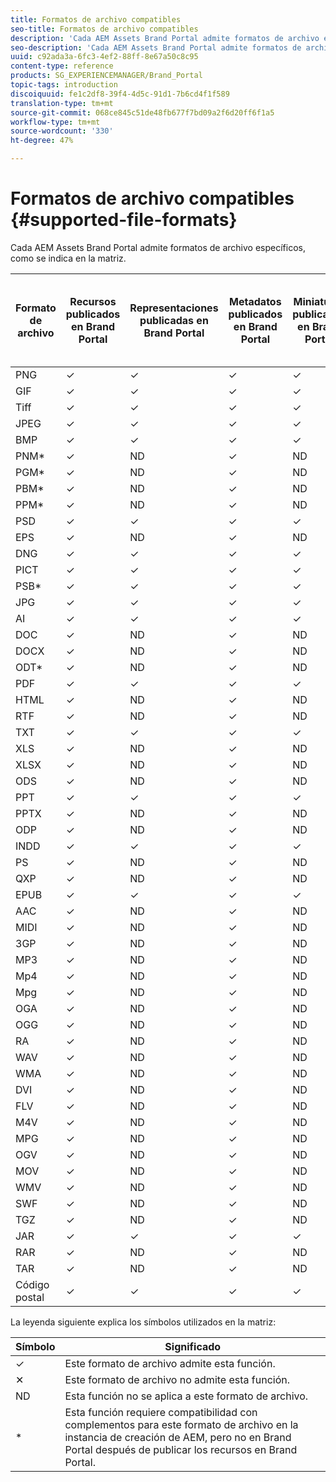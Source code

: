 ```yaml
---
title: Formatos de archivo compatibles
seo-title: Formatos de archivo compatibles
description: 'Cada AEM Assets Brand Portal admite formatos de archivo específicos, como se indica en la matriz. '
seo-description: 'Cada AEM Assets Brand Portal admite formatos de archivo específicos, como se indica en la matriz. '
uuid: c92ada3a-6fc3-4ef2-88ff-8e67a50c8c95
content-type: reference
products: SG_EXPERIENCEMANAGER/Brand_Portal
topic-tags: introduction
discoiquuid: fe1c2df8-39f4-4d5c-91d1-7b6cd4f1f589
translation-type: tm+mt
source-git-commit: 068ce845c51de48fb677f7bd09a2f6d20ff6f1a5
workflow-type: tm+mt
source-wordcount: '330'
ht-degree: 47%

---
```



# Formatos de archivo compatibles {#supported-file-formats}

Cada AEM Assets Brand Portal admite formatos de archivo específicos, como se indica en la matriz.

| Formato de archivo | Recursos publicados en Brand Portal | Representaciones publicadas en Brand Portal | Metadatos publicados en Brand Portal | Miniaturas publicadas en Brand Portal | Páginas de detalles de recursos publicadas en Brand Portal | Vínculos compartidos | Vínculo de miniaturas de uso compartido | previsualizaciones de uso compartido de vínculos |
|-------------|----------------------------------|--------------------------------------|------------------------------------|--------------------------------------|-----------------------------------------------|-------------|-----------------------|---------------------|
| PNG | ✓ | ✓ | ✓ | ✓ | ✓ | ✓ | ✓ | ✓ |
| GIF | ✓ | ✓ | ✓ | ✓ | ✓ | ✓ | ✓ | ✓ |
| Tiff | ✓ | ✓ | ✓ | ✓ | ✓ | ✓ | ✓ | ✕ |
| JPEG | ✓ | ✓ | ✓ | ✓ | ✓ | ✓ | ✓ | ✓ |
| BMP | ✓ | ✓ | ✓ | ✓ | ✓ | ✓ | ✓ | ✕ |
| PNM* | ✓ | ND | ✓ | ND | ND | ✓ | ND | ND |
| PGM* | ✓ | ND | ✓ | ND | ND | ✓ | ND | ND |
| PBM* | ✓ | ND | ✓ | ND | ND | ✓ | ND | ND |
| PPM* | ✓ | ND | ✓ | ND | ND | ✓ | ND | ND |
| PSD | ✓ | ✓ | ✓ | ✓ | ✓ | ✓ | ✓ | ✕ |
| EPS | ✓ | ND | ✓ | ND | ND | ✓ | ND | ✕ |
| DNG | ✓ | ✓ | ✓ | ✓ | ✓ | ✓ | ✓ | ✕ |
| PICT | ✓ | ✓ | ✓ | ✓ | ✓ | ✓ | ✓ | ✕ |
| PSB* | ✓ | ✓ | ✓ | ✓ | ✓ | ✓ | ✓ | ✕ |
| JPG | ✓ | ✓ | ✓ | ✓ | ✓ | ✓ | ✓ | ✓ |
| AI | ✓ | ✓ | ✓ | ✓ | ✓ | ✓ | ✓ | ✕ |
| DOC | ✓ | ND | ✓ | ND | ND | ✓ | ✕ | ✕ |
| DOCX | ✓ | ND | ✓ | ND | ND | ✓ | ✕ | ✕ |
| ODT* | ✓ | ND | ✓ | ND | ND | ✓ | ✕ | ✕ |
| PDF | ✓ | ✓ | ✓ | ✓ | ✓ | ✓ | ✓ | ✕ |
| HTML | ✓ | ND | ✓ | ND | ND | ✓ | ✕ | ✕ |
| RTF | ✓ | ND | ✓ | ND | ND | ✓ | ✕ | ✕ |
| TXT | ✓ | ✓ | ✓ | ✓ | ✓ | ✓ | ✓ | ✕ |
| XLS | ✓ | ND | ✓ | ND | ND | ✓ | ✕ | ✕ |
| XLSX | ✓ | ND | ✓ | ND | ND | ✓ | ✕ | ✕ |
| ODS | ✓ | ND | ✓ | ND | ND | ✓ | ✕ | ✕ |
| PPT | ✓ | ✓ | ✓ | ✓ | ✓ | ✓ | ✓ | ✕ |
| PPTX | ✓ | ND | ✓ | ND | ND | ✓ | ✕ | ✕ |
| ODP | ✓ | ND | ✓ | ND | ND | ✓ | ✕ | ✕ |
| INDD | ✓ | ✓ | ✓ | ✓ | ✓ | ✓ | ✓ | ✕ |
| PS | ✓ | ND | ✓ | ND | ND | ✓ | ✕ | ✕ |
| QXP | ✓ | ND | ✓ | ND | ND | ✓ | ✕ | ✕ |
| EPUB | ✓ | ✓ | ✓ | ✓ | ✓ | ✓ | ✓ | ✕ |
| AAC | ✓ | ND | ✓ | ND | ND | ✓ | ✕ | ✕ |
| MIDI | ✓ | ND | ✓ | ND | ND | ✓ | ✕ | ✕ |
| 3GP | ✓ | ND | ✓ | ND | ND | ✓ | ✕ | ✕ |
| MP3 | ✓ | ND | ✓ | ND | ✕ | ✓ | ✕ | ✕ |
| Mp4 | ✓ | ND | ✓ | ND | ✓ | ✓ | ✕ | ✕ |
| Mpg | ✓ | ND | ✓ | ND | ND | ✓ | ✕ | ✕ |
| OGA | ✓ | ND | ✓ | ND | ✕ | ✓ | ✕ | ✕ |
| OGG | ✓ | ND | ✓ | ND | ✓ | ✓ | ✕ | ✕ |
| RA | ✓ | ND | ✓ | ND | ND | ✓ | ✕ | ✕ |
| WAV | ✓ | ND | ✓ | ND | ND | ✓ | ✕ | ✕ |
| WMA | ✓ | ND | ✓ | ND | ND | ✓ | ✕ | ✕ |
| DVI | ✓ | ND | ✓ | ND | ND | ✓ | ✕ | ✕ |
| FLV | ✓ | ND | ✓ | ND | ND | ✓ | ✕ | ✕ |
| M4V | ✓ | ND | ✓ | ND | ✕ | ✓ | ✕ | ✕ |
| MPG | ✓ | ND | ✓ | ND | ND | ✓ | ✕ | ✕ |
| OGV | ✓ | ND | ✓ | ND | ✓ | ✓ | ✕ | ✕ |
| MOV | ✓ | ND | ✓ | ND | ND | ✓ | ✕ | ✕ |
| WMV | ✓ | ND | ✓ | ND | ✕ | ✓ | ✕ | ✕ |
| SWF | ✓ | ND | ✓ | ND | ✓ | ✓ | ✕ | ✕ |
| TGZ | ✓ | ND | ✓ | ND | ND | ✓ | ND | ✕ |
| JAR | ✓ | ✓ | ✓ | ✓ | ND | ✓ | ✓ | ✕ |
| RAR | ✓ | ND | ✓ | ND | ND | ✓ | ND | ✕ |
| TAR | ✓ | ND | ✓ | ND | ND | ✓ | ND | ✕ |
| Código postal | ✓ | ✓ | ✓ | ✓ | ND | ✓ | ✓ | ✕ |

La leyenda siguiente explica los símbolos utilizados en la matriz:

| Símbolo | Significado |
|--------|-----------------------------------------------------------------------------------------------------------------------------------------------------|
| ✓ | Este formato de archivo admite esta función. |
| ✕ | Este formato de archivo no admite esta función. |
| ND | Esta función no se aplica a este formato de archivo. |
| * | Esta función requiere compatibilidad con complementos para este formato de archivo en la instancia de creación de AEM, pero no en Brand Portal después de publicar los recursos en Brand Portal. |
